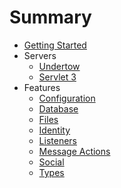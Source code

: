 # Summary

* [Getting Started](docs/getting-started.md)
* Servers
  * [Undertow](docs/servers/undertow.md)
  * [Servlet 3](docs/servers/servlet3.md)
* Features
  * [Configuration](docs/features/configuration.md)
  * [Database](docs/features/database.md)
  * [Files](docs/features/files.md)
  * [Identity](docs/features/identity.md)
  * [Listeners](docs/features/listeners.md)
  * [Message Actions](docs/features/message-actions.md)
  * [Social](docs/features/social.md)
  * [Types](docs/features/types.md)
